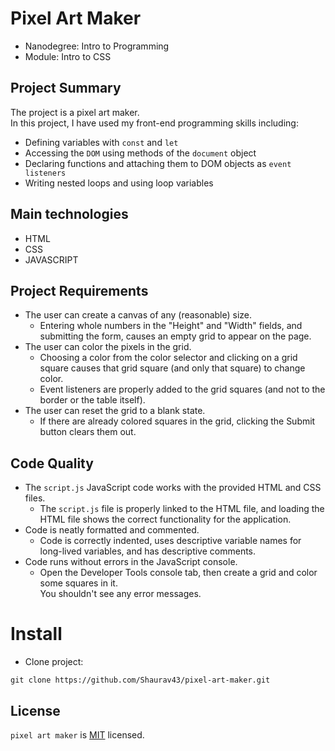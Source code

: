 # Pixel Art Maker

 * Nanodegree: Intro to Programming
 * Module: Intro to CSS

## Project Summary

The project is a pixel art maker.<br/>
In this project, I have used my front-end programming skills including:
* Defining variables with `const` and `let`
* Accessing the `DOM` using methods of the `document` object
* Declaring functions and attaching them to DOM objects as `event listeners`
* Writing nested loops and using loop variables

## Main technologies

* HTML
* CSS
* JAVASCRIPT

## Project Requirements

* The user can create a canvas of any (reasonable) size.
  * Entering whole numbers in the "Height" and "Width" fields, and submitting the form, causes an empty grid to appear on the page.
* The user can color the pixels in the grid.
  * Choosing a color from the color selector and clicking on a grid square causes that grid square (and only that square) to change color.
  * Event listeners are properly added to the grid squares (and not to the border or the table itself).
* The user can reset the grid to a blank state.
  * If there are already colored squares in the grid, clicking the Submit button clears them out.

## Code Quality
* The `script.js` JavaScript code works with the provided HTML and CSS files.
  * The `script.js` file is properly linked to the HTML file, and loading the HTML file shows the correct functionality for the application.
* Code is neatly formatted and commented.
  * Code is correctly indented, uses descriptive variable names for long-lived variables, and has descriptive comments.
* Code runs without errors in the JavaScript console.
  * Open the Developer Tools console tab, then create a grid and color some squares in it.<br/>You shouldn't see any error messages.

# Install

* Clone project:
```
git clone https://github.com/Shaurav43/pixel-art-maker.git
```
## License

`pixel art maker` is [MIT](https://github.com/Shaurav43/pixel-art-maker/blob/master/LICENSE) licensed.
